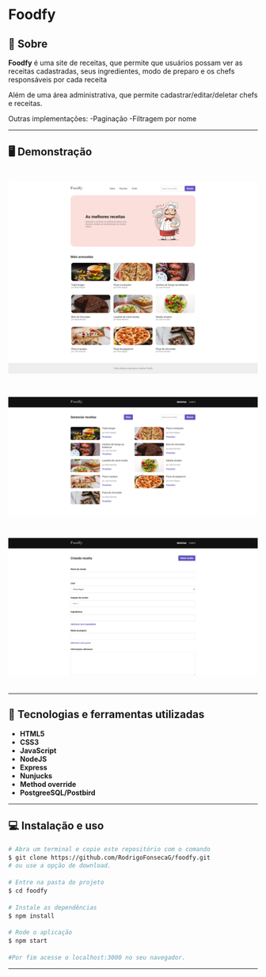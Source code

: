 # Foodfy



## 📝 Sobre

**Foodfy** é uma site de receitas, que permite que usuários possam ver as receitas cadastradas, seus ingredientes, modo de preparo e os chefs responsáveis por cada receita 

Além de uma área administrativa, que permite cadastrar/editar/deletar chefs e receitas.

Outras implementações:
-Paginação
-Filtragem por nome

---------

## 🖥️ Demonstração

<h1>
    <img src="index-user.png"
</h1> 
  
<h1>
    <img src="index-admin.png"
</h1> 

<h1>
    <img src="create.png"
</h1> 

----------


## 🚀 Tecnologias e ferramentas utilizadas

- **HTML5**
- **CSS3**
- **JavaScript**
- **NodeJS**
- **Express**
- **Nunjucks**
- **Method override**
- **PostgreeSQL/Postbird**

---------

## 💻 Instalação e uso

```bash
# Abra um terminal e copie este repositório com o comando
$ git clone https://github.com/RodrigoFonsecaG/foodfy.git
# ou use a opção de download.

# Entre na pasta do projeto 
$ cd foodfy

# Instale as dependências
$ npm install

# Rode o aplicação
$ npm start

#Por fim acesse o localhost:3000 no seu navegador.
```

-----------


